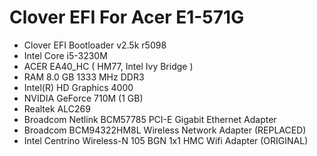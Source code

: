 # Clover EFI For Acer E1-571G

 - Clover EFI Bootloader v2.5k r5098
 - Intel Core i5-3230M 
 - ACER EA40_HC   ( HM77, Intel Ivy Bridge )
 - RAM 8.0 GB 1333 MHz DDR3
 - Intel(R) HD Graphics 4000
 - NVIDIA GeForce 710M (1 GB)
 - Realtek ALC269
 - Broadcom Netlink BCM57785 PCI-E Gigabit Ethernet Adapter
 - Broadcom BCM94322HM8L Wireless Network Adapter (REPLACED)
 - Intel Centrino Wireless-N 105 BGN 1x1 HMC Wifi Adapter (ORIGINAL)
 
 
 
